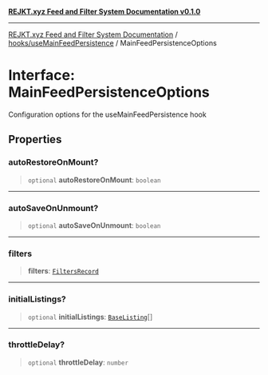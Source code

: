 [**REJKT.xyz Feed and Filter System Documentation v0.1.0**](../../../README.md)

***

[REJKT.xyz Feed and Filter System Documentation](../../../modules.md) / [hooks/useMainFeedPersistence](../README.md) / MainFeedPersistenceOptions

# Interface: MainFeedPersistenceOptions

Configuration options for the useMainFeedPersistence hook

## Properties

### autoRestoreOnMount?

> `optional` **autoRestoreOnMount**: `boolean`

***

### autoSaveOnUnmount?

> `optional` **autoSaveOnUnmount**: `boolean`

***

### filters

> **filters**: [`FiltersRecord`](../../../lib/curatedFeed/type-aliases/FiltersRecord.md)

***

### initialListings?

> `optional` **initialListings**: [`BaseListing`](../../../lib/curatedFeed/interfaces/BaseListing.md)[]

***

### throttleDelay?

> `optional` **throttleDelay**: `number`
